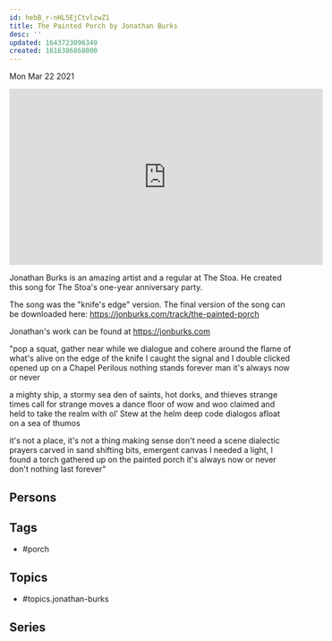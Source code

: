 ```yaml
---
id: hebB_r-nHL5EjCtvlzwZ1
title: The Painted Porch by Jonathan Burks
desc: ''
updated: 1643723096349
created: 1616386868000
---
```





Mon Mar 22 2021

<iframe width="560" height="315" src="https://www.youtube.com/embed/iyz5g9No4rE" title="The Painted Porch by Jonathan Burks" frameborder="0" allow="accelerometer; autoplay; clipboard-write; encrypted-media; gyroscope; picture-in-picture" allowfullscreen ></iframe>

Jonathan Burks is an amazing artist and a regular at The Stoa. He created this song for The Stoa's one-year anniversary party. 

The song was the "knife's edge" version. The final version of the song can be downloaded here: https://jonburks.com/track/the-painted-porch

Jonathan's work can be found at https://jonburks.com

"pop a squat, gather near
while we dialogue and cohere
around the flame of what's alive
on the edge of the knife
I caught the signal and I double clicked
opened up on a Chapel Perilous
nothing stands forever man
it's always now or never

a mighty ship, a stormy sea
den of saints, hot dorks, and thieves
strange times call for strange moves
a dance floor of wow and woo
claimed and held to take the realm
with ol’ Stew at the helm
deep code dialogos 
afloat on a sea of thumos

it's not a place, it's not a thing
making sense don't need a scene
dialectic prayers carved in sand
shifting bits, emergent canvas
I needed a light, I found a torch
gathered up on the painted porch
it's always now or never
don't nothing last forever"

## Persons



## Tags

- #porch

## Topics

- #topics.jonathan-burks

## Series



